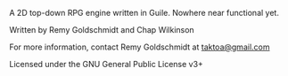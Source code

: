 A 2D top-down RPG engine written in Guile. Nowhere near functional yet.

Written by Remy Goldschmidt and Chap Wilkinson

For more information, contact Remy Goldschmidt at taktoa@gmail.com

Licensed under the GNU General Public License v3+
